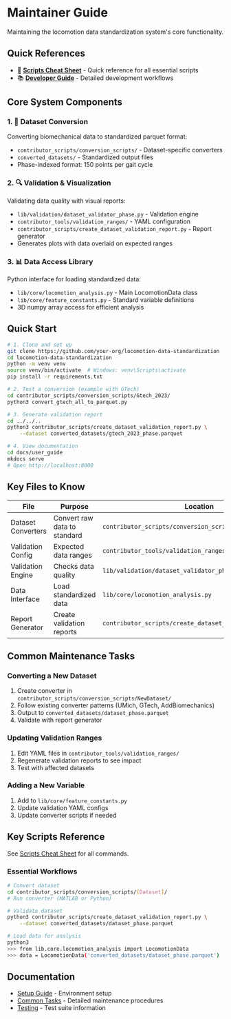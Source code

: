 # Maintainer Guide

Maintaining the locomotion data standardization system's core functionality.

## Quick References

- 🚀 **[Scripts Cheat Sheet](scripts_cheatsheet.md)** - Quick reference for all essential scripts
- 📚 **[Developer Guide](developer_guide.md)** - Detailed development workflows

## Core System Components

### 1. 🔄 **Dataset Conversion**
Converting biomechanical data to standardized parquet format:
- `contributor_scripts/conversion_scripts/` - Dataset-specific converters
- `converted_datasets/` - Standardized output files
- Phase-indexed format: 150 points per gait cycle

### 2. 🔍 **Validation & Visualization**
Validating data quality with visual reports:
- `lib/validation/dataset_validator_phase.py` - Validation engine
- `contributor_tools/validation_ranges/` - YAML configuration
- `contributor_scripts/create_dataset_validation_report.py` - Report generator
- Generates plots with data overlaid on expected ranges

### 3. 📊 **Data Access Library**
Python interface for loading standardized data:
- `lib/core/locomotion_analysis.py` - Main LocomotionData class
- `lib/core/feature_constants.py` - Standard variable definitions
- 3D numpy array access for efficient analysis

## Quick Start

```bash
# 1. Clone and set up
git clone https://github.com/your-org/locomotion-data-standardization
cd locomotion-data-standardization
python -m venv venv
source venv/bin/activate  # Windows: venv\Scripts\activate
pip install -r requirements.txt

# 2. Test a conversion (example with GTech)
cd contributor_scripts/conversion_scripts/Gtech_2023/
python3 convert_gtech_all_to_parquet.py

# 3. Generate validation report
cd ../../..
python3 contributor_scripts/create_dataset_validation_report.py \
    --dataset converted_datasets/gtech_2023_phase.parquet

# 4. View documentation
cd docs/user_guide
mkdocs serve
# Open http://localhost:8000
```

## Key Files to Know

| File | Purpose | Location |
|------|---------|----------|
| Dataset Converters | Convert raw data to standard | `contributor_scripts/conversion_scripts/*/` |
| Validation Config | Expected data ranges | `contributor_tools/validation_ranges/*.yaml` |
| Validation Engine | Checks data quality | `lib/validation/dataset_validator_phase.py` |
| Data Interface | Load standardized data | `lib/core/locomotion_analysis.py` |
| Report Generator | Create validation reports | `contributor_scripts/create_dataset_validation_report.py` |

## Common Maintenance Tasks

### Converting a New Dataset
1. Create converter in `contributor_scripts/conversion_scripts/NewDataset/`
2. Follow existing converter patterns (UMich, GTech, AddBiomechanics)
3. Output to `converted_datasets/dataset_phase.parquet`
4. Validate with report generator

### Updating Validation Ranges
1. Edit YAML files in `contributor_tools/validation_ranges/`
2. Regenerate validation reports to see impact
3. Test with affected datasets

### Adding a New Variable
1. Add to `lib/core/feature_constants.py`
2. Update validation YAML configs
3. Update converter scripts if needed

## Key Scripts Reference

See [Scripts Cheat Sheet](../reference/scripts_cheatsheet.md) for all commands.

### Essential Workflows
```bash
# Convert dataset
cd contributor_scripts/conversion_scripts/[Dataset]/
# Run converter (MATLAB or Python)

# Validate dataset
python3 contributor_scripts/create_dataset_validation_report.py \
    --dataset converted_datasets/dataset_phase.parquet

# Load data for analysis
python3
>>> from lib.core.locomotion_analysis import LocomotionData
>>> data = LocomotionData('converted_datasets/dataset_phase.parquet')
```

## Documentation

- [Setup Guide](setup.md) - Environment setup
- [Common Tasks](tasks.md) - Detailed maintenance procedures
- [Testing](testing.md) - Test suite information